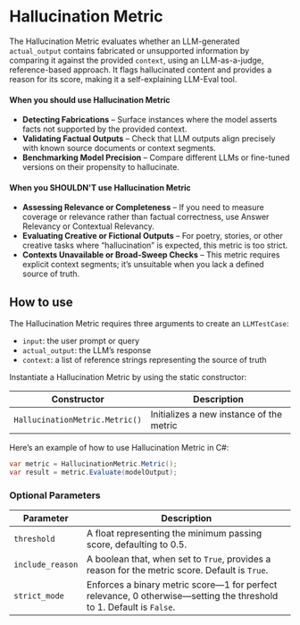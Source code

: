 # Hallucination Metric

The Hallucination Metric evaluates whether an LLM-generated `actual_output` contains fabricated or unsupported information by comparing it against the provided `context`, using an LLM-as-a-judge, reference-based approach. It flags hallucinated content and provides a reason for its score, making it a self-explaining LLM-Eval tool.

#### When you should use Hallucination Metric

- **Detecting Fabrications** – Surface instances where the model asserts facts not supported by the provided context.
- **Validating Factual Outputs** – Check that LLM outputs align precisely with known source documents or context segments.
- **Benchmarking Model Precision** – Compare different LLMs or fine-tuned versions on their propensity to hallucinate.

#### When you SHOULDN'T use Hallucination Metric

- **Assessing Relevance or Completeness** – If you need to measure coverage or relevance rather than factual correctness, use Answer Relevancy or Contextual Relevancy.
- **Evaluating Creative or Fictional Outputs** – For poetry, stories, or other creative tasks where “hallucination” is expected, this metric is too strict.
- **Contexts Unavailable or Broad-Sweep Checks** – This metric requires explicit context segments; it’s unsuitable when you lack a defined source of truth.

## How to use

The Hallucination Metric requires three arguments to create an `LLMTestCase`:

- `input`: the user prompt or query
- `actual_output`: the LLM’s response
- `context`: a list of reference strings representing the source of truth

Instantiate a Hallucination Metric by using the static constructor:

| Constructor                    | Description                              |
| ------------------------------ | ---------------------------------------- |
| `HallucinationMetric.Metric()` | Initializes a new instance of the metric |

Here’s an example of how to use Hallucination Metric in C#:

```csharp
var metric = HallucinationMetric.Metric();
var result = metric.Evaluate(modelOutput);
```

### Optional Parameters

| Parameter        | Description                                                                                                         |
| ---------------- | ------------------------------------------------------------------------------------------------------------------- |
| `threshold`      | A float representing the minimum passing score, defaulting to 0.5.                                                  |
| `include_reason` | A boolean that, when set to `True`, provides a reason for the metric score. Default is `True`.                      |
| `strict_mode`    | Enforces a binary metric score—1 for perfect relevance, 0 otherwise—setting the threshold to 1. Default is `False`. |
